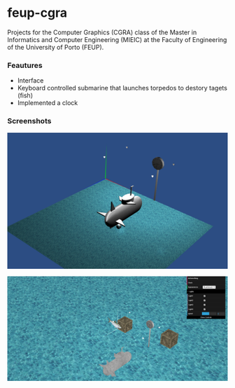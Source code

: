# feup-cgra

Projects for the Computer Graphics (CGRA) class of the Master in Informatics and Computer Engineering (MIEIC) at the Faculty of Engineering of the University of Porto (FEUP).

### Feautures

* Interface
* Keyboard controlled submarine that launches torpedos to destory tagets (fish)
* Implemented a clock

### Screenshots

![image 1](https://github.com/vicente-espinha/feup-cgra/blob/master/screenshots/CGFImage%C2%ADtp6%C2%ADT3G10%C2%AD4.1.png)

![image 2](https://github.com/vicente-espinha/feup-cgra/blob/master/screenshots/CGFImage%C2%ADtp6%C2%ADT3G10%C2%AD6.5.png)
